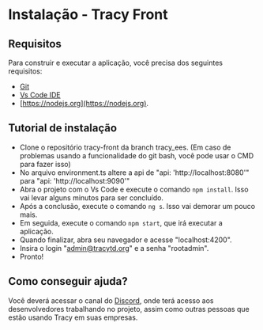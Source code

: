 # Instalação - Tracy Front

## **Requisitos**

Para construir e executar a aplicação, você precisa dos seguintes requisitos:

- [Git](https://git-scm.com/downloads)
- [Vs Code IDE](https://code.visualstudio.com/download)
- [https://nodejs.org](https://nodejs.org).
  

## **Tutorial de instalação**

- Clone o repositório tracy-front da branch tracy_ees. (Em caso de problemas usando a funcionalidade do git bash, você pode usar o CMD para fazer isso)
- No arquivo environment.ts altere a api de "api: 'http://localhost:8080'" para "api: 'http://localhost:9090'"
- Abra o projeto com o Vs Code e execute o comando `npm install`. Isso vai levar alguns minutos para ser concluído.
- Após a conclusão, execute o comando `ng s`. Isso vai demorar um pouco mais.
- Em seguida, execute o comando `npm start`, que irá executar a aplicação.
- Quando finalizar, abra seu navegador e acesse "localhost:4200".
- Insira o login "admin@tracytd.org" e a senha "rootadmin".
- Pronto!
  


## **Como conseguir ajuda?**


Você deverá acessar o canal do [Discord](https://discord.gg/AwaqbGPRkd), onde terá acesso aos desenvolvedores trabalhando no projeto, assim como outras pessoas que estão usando Tracy em suas empresas.


<!-- Installation - Tracy Front
Requirements
To build and run the application, you need the following requirements:

- [Git](https://git-scm.com/downloads)
- [Vs Code IDE](https://code.visualstudio.com/download)
- [https://nodejs.org](https://nodejs.org).
  
  
Installation Tutorial
 

Clone the tracy-front repository from the tracy_ees branch. (In case of problems using the git bash function, you can use CMD to do this)
In the enviroment.ts file, change the api from "api: 'http://localhost:8080'", to "api: 'http://localhost:9090'"
Open the project with Vs Code and execute the command npm install. This will take a few minutes to complete.
After the completion, execute the command ng s. This will take a little longer.
After that, execute the command npm start, which will start the application
Once it's done, open your browser and go to "localhost:4200".
Enter the login "admin@tracytd.org" and the password "rootadmin".
Done!
How to get help?
You should access the Discord channel where you will have access to the developers working on the project, as well as other people who are using Tracy in their companies.-->


